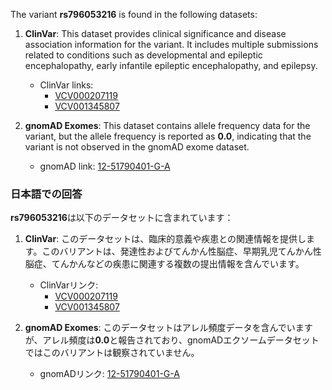 The variant **rs796053216** is found in the following datasets:

1. **ClinVar**: This dataset provides clinical significance and disease association information for the variant. It includes multiple submissions related to conditions such as developmental and epileptic encephalopathy, early infantile epileptic encephalopathy, and epilepsy.  
   - ClinVar links:  
     - [VCV000207119](https://www.ncbi.nlm.nih.gov/clinvar/variation/207119)  
     - [VCV001345807](https://www.ncbi.nlm.nih.gov/clinvar/variation/1345807)

2. **gnomAD Exomes**: This dataset contains allele frequency data for the variant, but the allele frequency is reported as **0.0**, indicating that the variant is not observed in the gnomAD exome dataset.  
   - gnomAD link: [12-51790401-G-A](https://gnomad.broadinstitute.org/variant/12-51790401-G-A?dataset=gnomad_r4)

### 日本語での回答
**rs796053216**は以下のデータセットに含まれています：

1. **ClinVar**: このデータセットは、臨床的意義や疾患との関連情報を提供します。このバリアントは、発達性およびてんかん性脳症、早期乳児てんかん性脳症、てんかんなどの疾患に関連する複数の提出情報を含んでいます。  
   - ClinVarリンク:  
     - [VCV000207119](https://www.ncbi.nlm.nih.gov/clinvar/variation/207119)  
     - [VCV001345807](https://www.ncbi.nlm.nih.gov/clinvar/variation/1345807)

2. **gnomAD Exomes**: このデータセットはアレル頻度データを含んでいますが、アレル頻度は**0.0**と報告されており、gnomADエクソームデータセットではこのバリアントは観察されていません。  
   - gnomADリンク: [12-51790401-G-A](https://gnomad.broadinstitute.org/variant/12-51790401-G-A?dataset=gnomad_r4)